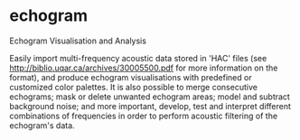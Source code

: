 # echogram
Echogram Visualisation and Analysis

Easily import multi-frequency acoustic data stored in 'HAC' files (see <http://biblio.uqar.ca/archives/30005500.pdf> for more information on the format), and produce echogram visualisations with predefined or customized color palettes. It is also possible to merge consecutive echograms; mask or delete unwanted echogram areas; model and subtract background noise; and more important, develop, test and interpret different combinations of frequencies in order to perform acoustic filtering of the echogram's data.
